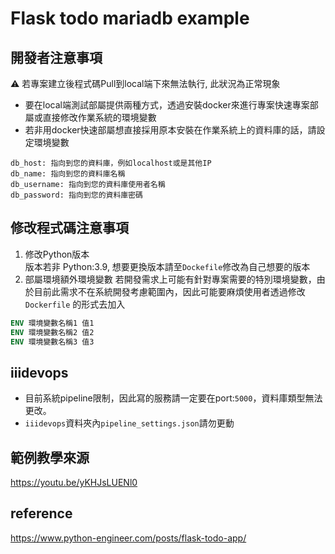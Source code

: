 # Flask todo mariadb example

## 開發者注意事項

:warning: 若專案建立後程式碼Pull到local端下來無法執行, 此狀況為正常現象

* 要在local端測試部屬提供兩種方式，透過安裝docker來進行專案快速專案部屬或直接修改作業系統的環境變數
* 若非用docker快速部屬想直接採用原本安裝在作業系統上的資料庫的話，請設定環境變數

```env
db_host: 指向到您的資料庫，例如localhost或是其他IP
db_name: 指向到您的資料庫名稱
db_username: 指向到您的資料庫使用者名稱
db_password: 指向到您的資料庫密碼
```

## 修改程式碼注意事項

1. 修改Python版本  
   版本若非 Python:3.9, 想要更換版本請至`Dockefile`修改為自己想要的版本
2. 部屬環境額外環境變數
   若開發需求上可能有針對專案需要的特別環境變數，由於目前此需求不在系統開發考慮範圍內，因此可能要麻煩使用者透過修改`Dockerfile`
   的形式去加入

```dockerfile
ENV 環境變數名稱1 值1
ENV 環境變數名稱2 值2
ENV 環境變數名稱3 值3
```

## iiidevops

* 目前系統pipeline限制，因此寫的服務請一定要在port:`5000`，資料庫類型無法更改。
* `iiidevops`資料夾內`pipeline_settings.json`請勿更動

## 範例教學來源

https://youtu.be/yKHJsLUENl0

## reference

https://www.python-engineer.com/posts/flask-todo-app/
